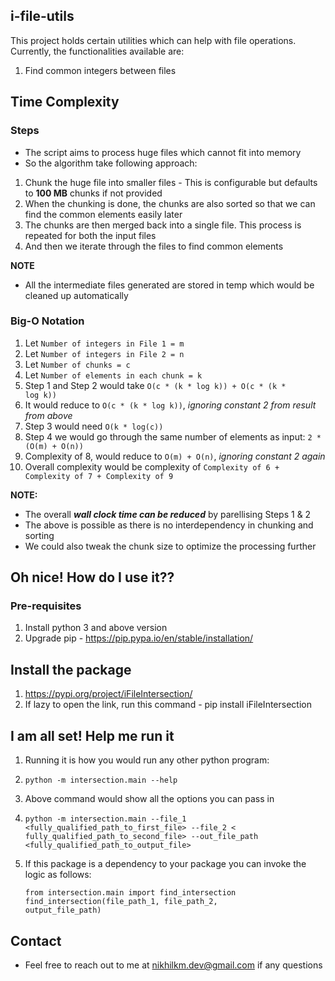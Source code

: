 ## i-file-utils

This project holds certain utilities which can help with file operations. Currently, the functionalities available are:

1) Find common integers between files

## Time Complexity

### Steps

- The script aims to process huge files which cannot fit into memory
- So the algorithm take following approach:

1) Chunk the huge file into smaller files - This is configurable but defaults to **100 MB** chunks if not provided
2) When the chunking is done, the chunks are also sorted so that we can find the common elements easily later
3) The chunks are then merged back into a single file. This process is repeated for both the input files
4) And then we iterate through the files to find common elements

**NOTE**

- All the intermediate files generated are stored in temp which would be cleaned up automatically

### Big-O Notation

1) Let <code>Number of integers in File 1 = m</code>
2) Let <code>Number of integers in File 2 = n</code>
3) Let <code>Number of chunks = c</code>
4) Let <code>Number of elements in each chunk = k</code>
5) Step 1 and Step 2 would take <code>O(c * (k * log k)) + O(c * (k * log k))</code>
6) It would reduce to <code>O(c * (k * log k))</code>, _ignoring constant 2 from result from above_
7) Step 3 would need <code>O(k * log(c))</code>
8) Step 4 we would go through the same number of elements as input: <code>2 * (O(m) + O(n))</code>
9) Complexity of 8, would reduce to  <code>O(m) + O(n)</code>, _ignoring constant 2 again_
10) Overall complexity would be complexity of <code>Complexity of 6 + Complexity of 7 + Complexity of 9</code>

**NOTE:**

- The overall **_wall clock time can be reduced_** by parellising Steps 1 & 2
- The above is possible as there is no interdependency in chunking and sorting
- We could also tweak the chunk size to optimize the processing further

## Oh nice! How do I use it??

### Pre-requisites

1) Install python 3 and above version
2) Upgrade pip - https://pip.pypa.io/en/stable/installation/

## Install the package

1) https://pypi.org/project/iFileIntersection/
2) If lazy to open the link, run this command - pip install iFileIntersection

## I am all set! Help me run it

1) Running it is how you would run any other python program:
2) <code>python -m intersection.main --help</code>
3) Above command would show all the options you can pass in
4) <code>python -m intersection.main --file_1 <fully_qualified_path_to_first_file> --file_2 <
   fully_qualified_path_to_second_file> --out_file_path <fully_qualified_path_to_output_file></code>
5) If this package is a dependency to your package you can invoke the logic as follows:

   <code>from intersection.main import find_intersection</code>
   <code>find_intersection(file_path_1, file_path_2, output_file_path)</code>

## Contact

- Feel free to reach out to me at nikhilkm.dev@gmail.com if any questions